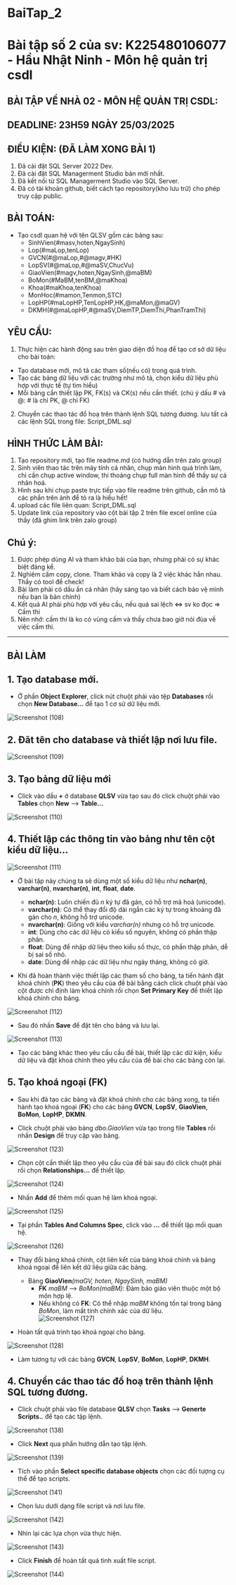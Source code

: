 # BaiTap_2
# Bài tập số 2 của sv: K225480106077 - Hầu Nhật Ninh - Môn hệ quản trị csdl
## BÀI TẬP VỀ NHÀ 02 - MÔN HỆ QUẢN TRỊ CSDL:

## DEADLINE: 23H59 NGÀY 25/03/2025

## ĐIỀU KIỆN: (ĐÃ LÀM XONG BÀI 1)
1. Đã cài đặt SQL Server 2022 Dev.
2. Đã cài đặt SQL Managerment Studio bản mới nhất.
3. Đã kết nối từ SQL Managerment Studio vào SQL Server.
4. Đã có tài khoản github, biết cách tạo repository(kho lưu trữ) cho phép truy cập public.

## BÀI TOÁN:
- Tạo csdl quan hệ với tên QLSV gồm các bảng sau:
  + SinhVien(#masv,hoten,NgaySinh)
  + Lop(#maLop,tenLop)
  + GVCN(#@maLop,#@magv,#HK)
  + LopSV(#@maLop,#@maSV,ChucVu)
  + GiaoVien(#magv,hoten,NgaySinh,@maBM)
  + BoMon(#MaBM,tenBM,@maKhoa)
  + Khoa(#maKhoa,tenKhoa)
  + MonHoc(#mamon,Tenmon,STC)
  + LopHP(#maLopHP,TenLopHP,HK,@maMon,@maGV)
  + DKMH(#@maLopHP,#@maSV,DiemTP,DiemThi,PhanTramThi)

## YÊU CẦU:
1. Thực hiện các hành động sau trên giao diện đồ hoạ để tạo cơ sở dữ liệu cho bài toán:
  + Tạo database mới, mô tả các tham số(nếu có) trong quá trình.
  + Tạo các bảng dữ liệu với các trường như mô tả, chọn kiểu dữ liệu phù hợp với thực tế (tự tìm hiểu)
  + Mỗi bảng cần thiết lập PK, FK(s) và CK(s) nếu cần thiết. (chú ý dấu # và @: # là chỉ PK, @ chỉ FK)
2. Chuyển các thao tác đồ hoạ trên thành lệnh SQL tương đương. lưu tất cả các lệnh SQL trong file: Script_DML.sql


## HÌNH THỨC LÀM BÀI:
1. Tạo repository mới, tạo file readme.md (có hướng dẫn trên zalo group)
2. Sinh viên thao tác trên máy tính cá nhân, chụp màn hình quá trình làm, chỉ cần chụp active window, thi thoảng chụp full màn hình để thấy sự cá nhân hoá.
3. Hình sau khi chụp paste trực tiếp vào file readme trên github, cần mô tả các phần trên ảnh để tỏ ra là hiểu hết!
4. upload các file liên quan: Script_DML.sql
5. Update link của repository vào cột bài tập 2 trên file excel online của thầy (đã ghim link trên zalo group)

## Chú ý:
1. Được phép dùng AI và tham khảo bài của bạn, nhưng phải có sự khác biệt đáng kể.
2. Nghiêm cấm copy, clone. Tham khảo và copy là 2 việc khác hẳn nhau. Thầy có tool để check!
3. Bài làm phải có dấu ấn cá nhân (hãy sáng tạo và biết cách bảo vệ mình nếu bạn là bản chính)
4. Kết quả AI phải phù hợp với yêu cầu, nếu quá sai lệch <=> sv ko đọc => Cấm thi
5. Nên nhớ: cấm thi là ko có vùng cấm và thầy chưa bao giờ nói đùa về việc cấm thi.
_____________________________________________________________________________________________________________________________________________________________________________________________________________
##                                    BÀI LÀM
 
 ## 1. Tạo database mới.
  
   - Ở phần __Object Explorer__, click nút chuột phải vào tệp __Databases__ rồi chọn __New Database...__ để tạo 1 cơ sử dữ liệu mới.

  ![Screenshot (108)](https://github.com/user-attachments/assets/7159230d-55b1-44fd-b437-025fc26f49a6)


 ## 2. Đăt tên cho database và thiết lập nơi lưu file.

  ![Screenshot (109)](https://github.com/user-attachments/assets/176d5258-33ce-447c-9e11-3b85e20c28a1)
 
 ## 3. Tạo bảng dữ liệu mới

   - Click vào dấu __+__ ở database __QLSV__ vừa tạo sau đó click chuột phải vào __Tables__ chọn __New__ --> __Table...__

  ![Screenshot (110)](https://github.com/user-attachments/assets/542deeb9-5ca9-417a-9722-b084c1b240e0)


 ## 4. Thiết lập các thông tin vào bảng như tên cột kiểu dữ liệu...   
  ![Screenshot (111)](https://github.com/user-attachments/assets/f3e528e7-183c-48ac-8cfb-1de84b7662de)

   - Ở bài tập này chúng ta sẽ dùng một số kiểu dữ liệu như __nchar(n)__, __varchar(n)__, __nvarchar(n)__, __int__, __float__, __date__.
     - __nchar(n)__: Luôn chiến đủ *n* ký tự đã gán, có hỗ trợ mã hoá (unicode).
     - __varchar(n)__: Có thể thay đổi độ dài ngắn các ký tự trong khoảng đã gán cho *n*, không hỗ trợ unicode.
     - __nvarchar(n)__: Giống với kiểu *varchar(n)* nhưng có hỗ trợ unicode.
     - __int__: Dùng cho các dữ liệu có kiểu số nguyên, không có phần thập phân.
     - __float__: Dùng để nhập dữ liệu theo kiểu số thực, có phần thập phân, dễ bị sai số nhỏ.
     - __date__: Dùng để nhập các dữ liệu như ngày tháng, không có giờ.

   - Khi đã hoàn thành việc thiết lập các tham số cho bảng, ta tiến hành đặt khoá chính (__PK__) theo yêu cầu của đề bài bằng cách click chuột phải vào cột được chỉ định làm khoá chính rồi chọn __Set Primary Key__ để thiết lập khoá chính cho bảng.

  ![Screenshot (112)](https://github.com/user-attachments/assets/a7f17096-5c4a-4a6b-8d91-0be9c97d3960)

   - Sau đó nhấn __Save__ để đặt tên cho bảng và lưu lại.
     
  ![Screenshot (113)](https://github.com/user-attachments/assets/de0112d4-16c9-4b00-bcf3-0e9517a9d7a5)

   - Tạo các bảng khác theo yêu cầu cầu đề bài, thiết lập các dữ kiện, kiểu dữ liệu và đặt khoá chính theo yêu cầu của đề bài cho các bảng còn lại.

 ## 5. Tạo khoá ngoại (FK)
 
   - Sau khi đã tạo các bảng và đặt khoá chính cho các bảng xong, ta tiến hành tạo khoá ngoại (__FK__) cho các bảng __GVCN__, __LopSV__, __GiaoVien__, __BoMon__, __LopHP__, __DKMN__. 

   - Click chuột phải vào bảng *dbo.GiaoVien* vừa tạo trong file __Tables__ rồi nhấn __Design__ để truy cập vào bảng.

  ![Screenshot (123)](https://github.com/user-attachments/assets/ebf95787-6e91-4dbe-970b-b6b61135c06b)

   - Chọn cột cần thiết lập theo yêu cầu của đề bài sau đó click chuột phải rồi chọn __Relationships...__ để thiết lập.

  ![Screenshot (124)](https://github.com/user-attachments/assets/f46b6372-4ef0-40b1-b24f-da2f6ad0660c)

   - Nhấn __Add__ để thêm mối quan hệ làm khoá ngoại.

  ![Screenshot (125)](https://github.com/user-attachments/assets/0f7237d9-14da-4e9a-8ace-aad8101b67b2)
   
   - Tại phần __Tables And Columns Spec__, click vào __...__ để thiết lập mối quan hệ.

  ![Screenshot (126)](https://github.com/user-attachments/assets/f28ac7e7-7d23-4411-bad8-24b2f5440686)
     
   - Thay đổi bảng khoá chính, cột liên kết của bảng khoá chính và bảng khoá ngoại để liên kết dữ liệu giữa các bảng.
     - Bảng __GiaoVien__*(maGV, hoten, NgaySinh, maBM)*
       - __FK__ *maBM* --> *BoMon(maBM)*: Đảm bảo giáo viên thuộc một bộ môn hợp lệ.
       - Nếu không có __FK__: Có thể nhập *maBM* không tồn tại trong bảng *BoMon*, làm mất tính chính xác của dữ liệu.    
  ![Screenshot (127)](https://github.com/user-attachments/assets/015d5df9-7588-4779-adde-ab853fe11253)
  
   - Hoàn tất quá trình tạo khoá ngoại cho bảng.

  ![Screenshot (128)](https://github.com/user-attachments/assets/0de8e51b-e8ed-4023-b98f-7daf9e0fb9d3)
 
   - Làm tương tự với các bảng __GVCN__, __LopSV__, __BoMon__, __LopHP__, __DKMH__.

## 4. Chuyển các thao tác đồ hoạ trên thành lệnh SQL tương đương.

   - Click chuột phải vào file database __QLSV__ chọn __Tasks__ --> __Generte Scripts..__ để tạo các tập lệnh.
           
  ![Screenshot (138)](https://github.com/user-attachments/assets/d8b9edb5-166f-4dc3-8ef6-fcd6b2b18f6f)

   - Click __Next__ qua phần hướng dẫn tạo tập lệnh.

  ![Screenshot (139)](https://github.com/user-attachments/assets/cdd82891-710f-4d4a-a54c-3932cc6d7907)
   
   - Tích vào phần __Select specific database objects__ chọn các đối tượng cụ thể để tạo scripts.

  ![Screenshot (141)](https://github.com/user-attachments/assets/a46a0ef4-5d5e-4922-b07b-52f780d56e90)
   
   - Chọn lưu dưới dạng file script và nơi lưu file.

  ![Screenshot (142)](https://github.com/user-attachments/assets/1959bbb1-cfe2-4414-9695-4a6a9da29585)
    
   - Nhìn lại các lựa chọn vừa thực hiện.

  ![Screenshot (143)](https://github.com/user-attachments/assets/1dee6fc4-56d9-4a1c-ac72-a0613c199849)
    
   - Click __Finish__ để hoàn tất quá tình xuất file script.

  ![Screenshot (144)](https://github.com/user-attachments/assets/5712642a-0cbd-4a30-baaa-e4e6a2dea39c)
    

    
